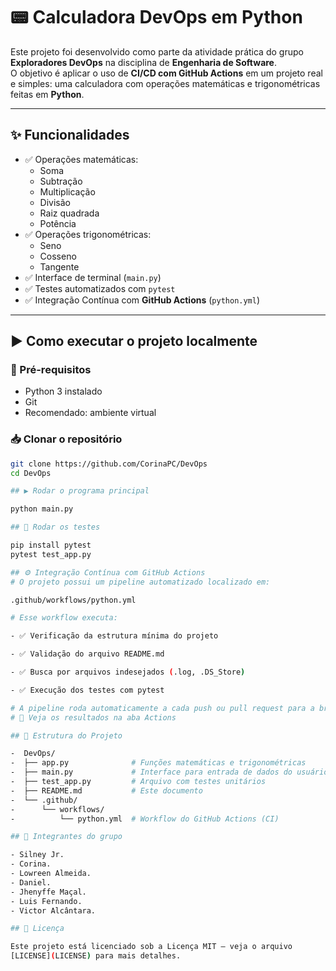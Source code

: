 # 📟 Calculadora DevOps em Python

Este projeto foi desenvolvido como parte da atividade prática do grupo
**Exploradores DevOps** na disciplina de **Engenharia de Software**.  
O objetivo é aplicar o uso de **CI/CD com GitHub Actions** em um projeto real e
simples: uma calculadora com operações matemáticas e trigonométricas feitas em
**Python**.

---

## ✨ Funcionalidades

- ✅ Operações matemáticas:
  - Soma
  - Subtração
  - Multiplicação
  - Divisão
  - Raiz quadrada
  - Potência
- ✅ Operações trigonométricas:
  - Seno
  - Cosseno
  - Tangente
- ✅ Interface de terminal (`main.py`)
- ✅ Testes automatizados com `pytest`
- ✅ Integração Contínua com **GitHub Actions** (`python.yml`)

---

## ▶️ Como executar o projeto localmente

### 🔧 Pré-requisitos

- Python 3 instalado
- Git
- Recomendado: ambiente virtual

### 📥 Clonar o repositório

```bash
git clone https://github.com/CorinaPC/DevOps
cd DevOps

## ▶️ Rodar o programa principal

python main.py

## 🧪 Rodar os testes

pip install pytest
pytest test_app.py

## ⚙️ Integração Contínua com GitHub Actions
# O projeto possui um pipeline automatizado localizado em:

.github/workflows/python.yml

# Esse workflow executa:

- ✅ Verificação da estrutura mínima do projeto

- ✅ Validação do arquivo README.md

- ✅ Busca por arquivos indesejados (.log, .DS_Store)

- ✅ Execução dos testes com pytest

# A pipeline roda automaticamente a cada push ou pull request para a branch main.
# 🔗 Veja os resultados na aba Actions

## 📂 Estrutura do Projeto

-  DevOps/
-  ├── app.py              # Funções matemáticas e trigonométricas
-  ├── main.py             # Interface para entrada de dados do usuário
-  ├── test_app.py         # Arquivo com testes unitários
-  ├── README.md           # Este documento
-  └── .github/
-      └── workflows/
-          └── python.yml  # Workflow do GitHub Actions (CI)

## 👥 Integrantes do grupo

- Silney Jr.
- Corina.
- Lowreen Almeida.
- Daniel.
- Jhenyffe Maçal.
- Luis Fernando.
- Victor Alcântara.

## 📝 Licença

Este projeto está licenciado sob a Licença MIT – veja o arquivo
[LICENSE](LICENSE) para mais detalhes.
